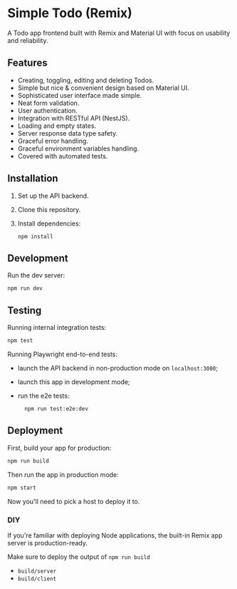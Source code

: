# Simple Todo (Remix)

A Todo app frontend built with Remix and Material UI with focus on usability and reliability.

## Features

- Creating, toggling, editing and deleting Todos.
- Simple but nice & convenient design based on Material UI.
- Sophisticated user interface made simple.
- Neat form validation.
- User authentication.
- Integration with RESTful API (NestJS).
- Loading and empty states.
- Server response data type safety.
- Graceful error handling.
- Graceful environment variables handling.
- Covered with automated tests.

## Installation

1.  Set up the API backend.

1.  Clone this repository.

1.  Install dependencies:

        npm install

## Development

Run the dev server:

```shellscript
npm run dev
```

## Testing

Running internal integration tests:

```sh
npm test
```

Running Playwright end-to-end tests:

- launch the API backend in non-production mode on `localhost:3000`;
- launch this app in development mode;
- run the e2e tests:

        npm run test:e2e:dev

## Deployment

First, build your app for production:

```sh
npm run build
```

Then run the app in production mode:

```sh
npm start
```

Now you'll need to pick a host to deploy it to.

### DIY

If you're familiar with deploying Node applications, the built-in Remix app server is production-ready.

Make sure to deploy the output of `npm run build`

- `build/server`
- `build/client`
